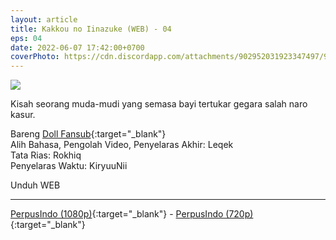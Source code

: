 ```yaml
---
layout: article
title: Kakkou no Iinazuke (WEB) - 04
eps: 04
date: 2022-06-07 17:42:00+0700
coverPhoto: https://cdn.discordapp.com/attachments/902952031923347497/983639302011510784/unknown.png
---
```


![](https://cdn.discordapp.com/attachments/902952031923347497/983639302011510784/unknown.png)

Kisah seorang muda-mudi yang semasa bayi tertukar gegara salah naro kasur.

Bareng [Doll Fansub](https://www.perpusindo.info/user/Leqek){:target="_blank"}
<br>
Alih Bahasa, Pengolah Video, Penyelaras Akhir: Leqek
<br>
Tata Rias: Rokhiq
<br>
Penyelaras Waktu: KiryuuNii

Unduh WEB

---
[PerpusIndo (1080p)](https://www.perpusindo.info/berkas/o7iLArEm){:target="_blank"} - [PerpusIndo (720p)](https://www.perpusindo.info/berkas/SZTdpOQB){:target="_blank"}
